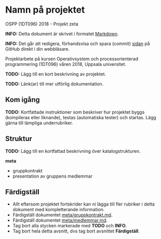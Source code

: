 # Namn på projektet

OSPP (1DT096) 2018 - Projekt zeta

**INFO:** Detta dokument är skrivet i
formatet [Markdown](https://help.github.com/articles/getting-started-with-writing-and-formatting-on-github/).

**INFO:** Det går att redigera, förhandsvisa och spara (commit)
[sidan](./README.md) på GitHub direkt i din webbläsare.

Projektarbete på kursen Operativsystem och processorienterad
programmering (1DT096) våren 2018, Uppsala universitet.

**TODO:** Lägg till en kort beskrivning av projektet.

**TODO:** Länk(ar) till mer utförlig dokumentation. 

## Kom igång

**TODO:** Kortfattade instruktioner som beskriver hur projektet byggs
(kompileras eller liknande), testas (automatiska tester) och startas. Lägg gärna
till lämpliga underrubriker.

## Struktur

**TODO:** Lägg till en kortfattad beskrivning över katalogstrukturen. 

**meta**

- gruppkontrakt
- presentation av gruppens medlemmar

## Färdigställ 

- Allt eftersom projektet fortskrider kan ni lägga till fler rubriker i detta
  dokument med kompletterande information.
- Färdigställ dokumentet [meta/gruppkontrakt.md](./meta/gruppkontrakt.md).
- Färdigställ dokumentet [meta/medlemmar.md](./meta/medlemmar.md).
- Tag bort alla stycken markerade med **TODO** och **INFO**. 
- Tag bort hela detta avsnitt, dvs tag bort avsnittet **Färdigställ**.
